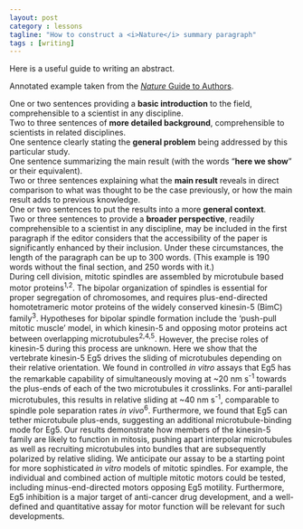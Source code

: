 ```yaml
---
layout: post
category : lessons
tagline: "How to construct a <i>Nature</i> summary paragraph"
tags : [writing]
---
```

Here is a useful guide to writing an abstract.

Annotated example taken from the [*Nature* Guide to
Authors](http://www.nature.com/nature/authors/gta).

<div class="row">
  <div class="col-sm-6">
    <div class="bg-info">
      One or two sentences providing a <b>basic introduction</b> to the field,
      comprehensible to a scientist in any discipline.
    </div>
    <div class="bg-warning">
      Two to three sentences of <b>more detailed background</b>, comprehensible
      to scientists in related disciplines.
    </div>
    <div class="bg-danger">
      One sentence clearly stating the <b>general problem</b> being addressed by
      this particular study.
    </div>
    <div class="bg-success">
      One sentence summarizing the main result (with the words &ldquo;<b>here we
      show</b>&rdquo; or their equivalent).
    </div>
    <div class="bg-info">
      Two or three sentences explaining what the <b>main result</b> reveals in
      direct comparison to what was thought to be the case previously, or how
      the main result adds to previous knowledge.
    </div>
    <div class="bg-warning">
      One or two sentences to put the results into a more <b>general
      context</b>.
    </div>
    <div class="bg-danger">
      Two or three sentences to provide a <b>broader perspective</b>, readily
      comprehensible to a scientist in any discipline, may be included in
      the first paragraph if the editor considers that the accessibility of
      the paper is significantly enhanced by their inclusion. Under these
      circumstances, the length of the paragraph can be up to 300
      words. (This example is 190 words without the final section, and 250
      words with it.)
    </div>
    </ul>
  </div>
  <div class="col-sm-6">
    <span class="bg-info">
      During cell division, mitotic spindles are assembled by microtubule
      based motor proteins<sup>1,2</sup>.
    </span>
    <span class="bg-warning">
      The bipolar organization of spindles is essential for proper segregation
      of chromosomes, and requires plus-end-directed homotetrameric motor
      proteins of the widely conserved kinesin-5 (BimC)
      family<sup>3</sup>. Hypotheses for bipolar spindle formation include the
      &lsquo;push-pull mitotic muscle&rsquo; model, in which kinesin-5 and
      opposing motor proteins act between overlapping
      microtubules<sup>2,4,5</sup>.
    </span>
    <span class="bg-danger">
      However, the precise roles of kinesin-5 during this process are unknown.
    </span>
    <span class="bg-success">
      Here we show that the vertebrate kinesin-5 Eg5 drives the sliding of
      microtubules depending on their relative orientation.
    </span>
    <span class="bg-info">
      We found in controlled <i>in vitro</i> assays that Eg5 has the remarkable
      capability of simultaneously moving at ~20 nm s<sup>-1</sup> towards the
      plus-ends of each of the two microtubules it crosslinks. For anti-parallel
      microtubules, this results in relative sliding at ~40 nm s<sup>-1</sup>,
      comparable to spindle pole separation rates <i>in vivo</i><sup>6</sup>.
      Furthermore, we found that Eg5 can tether microtubule plus-ends,
      suggesting an additional microtubule-binding mode for Eg5.
    </span>
    <span class="bg-warning">
      Our results demonstrate how members of the kinesin-5 family are likely to
      function in mitosis, pushing apart interpolar microtubules as well as
      recruiting microtubules into bundles that are subsequently polarized by
      relative sliding.
    </span>
    <span class="bg-danger">
      We anticipate our assay to be a starting point for more sophisticated
      <i>in vitro</i> models of mitotic spindles. For example, the individual
      and combined action of multiple mitotic motors could be tested,
      including minus-end-directed motors opposing Eg5 motility. Furthermore,
      Eg5 inhibition is a major target of anti-cancer drug development, and a
      well-defined and quantitative assay for motor function will be relevant
      for such developments.
    </span>
  </div>
</div>
